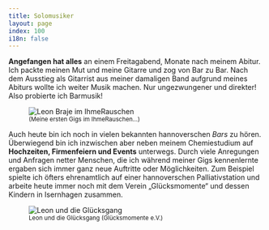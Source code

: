 ```yaml
---
title: Solomusiker
layout: page
index: 100
i18n: false
---
```


**Angefangen hat alles** an einem Freitagabend, Monate nach meinem Abitur. Ich packte meinen Mut und meine Gitarre und zog von Bar zu Bar. Nach dem Ausstieg als Gitarrist aus meiner damaligen Band aufgrund meines Abiturs wollte ich weiter Musik machen. Nur ungezwungener und direkter! Also probierte ich Barmusik! 

<figure>
	<img src="{{ site.baseurl }}/img/solomusiker/erster-gig.png" alt="Leon Braje im IhmeRauschen" />
	<figcaption>
		<small>(Meine ersten Gigs im IhmeRauschen…)</small>
	</figcaption>
</figure>

Auch heute bin ich noch in vielen bekannten hannoverschen *Bars* zu hören. Überwiegend bin ich inzwischen aber neben meinem Chemiestudium auf **Hochzeiten, Firmenfeiern und Events** unterwegs. Durch viele Anregungen und Anfragen netter Menschen, die ich während meiner Gigs kennenlernte ergaben sich immer ganz neue Auftritte oder Möglichkeiten. Zum Beispiel spielte ich öfters ehrenamtlich auf einer hannoverschen Palliativstation und arbeite heute immer noch mit dem Verein „Glücksmomente“ und dessen Kindern in Isernhagen zusammen.

<figure>
	<img src="{{ site.baseurl }}/img/solomusiker/gluecksgang.jpg" alt="Leon und die Glücksgang" />
	<figcaption>
		<small>Leon und die Glücksgang (Glücksmomente e.V.)</small>
	</figcaption>
</figure>
